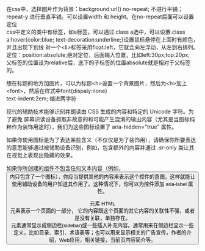 在css中，选择图片作为背景：background:url() no-repeat; 不进行平铺；repeat-y 进行垂直平铺。可以设置width 和 height。在no-repeat后面可以设置定位  
css中定义的类中有标签，如a标签，可以通过.class a选中，可以设置.class a:hover{color:blue; text-decoration:underline;}设置鼠标悬停在上面时有颜色，并且出现下划线
对一个\<li>标签采用float:left，它就会向左浮动，从左到右排列。定位：position:absolute;绝对定位，后面输入位置，比如left:30px;top:20px;  
父标签的位置设为relative后，底下的子标签的位置absolute就是相对于父标签的。  

想在标题的地方加图片，可以为标题\<h>设置一个背景图片，然后为\<h>加上\<font>，然后在样式中font{dispaly:none}   
text-indent:2em; 缩进两字符

现代的辅助技术能够识别并朗读由 CSS 生成的内容和特定的 Unicode 字符。为了避免 屏幕识读设备抓取非故意的和可能产生混淆的输出内容（尤其是当图标纯粹作为装饰用途时），我们为这些图标设置了 aria-hidden="true" 属性。

如果你使用图标是为了表达某些含义（不仅仅是为了装饰用），请确保你所要表达的意思能够通过被辅助设备识别，例如，包含额外的内容并通过 .sr-only 类让其在视觉上表现出隐藏的效果。

如果你所创建的组件不包含任何文本内容（例如， <button> 内只包含了一个图标），你应当提供其他的内容来表示这个控件的意图，这样就能让使用辅助设备的用户知道其作用了。这种情况下，你可以为控件添加 aria-label 属性。
  
  <aside>元素
HTML<aside>元素表示一个页面的一部分， 它的内容跟这个页面的其它内容的关联性不强，或者是没有关联，单独存在。<aside>元素通常显示成侧边栏(sidebar)或一些插入补充内容。通常用来在侧边栏显示一些定义，比如目录、索引、术语表等；也可以用来显示相关的广告宣传，作者的介绍，Web应用，相关链接，当前页内容简介等。
